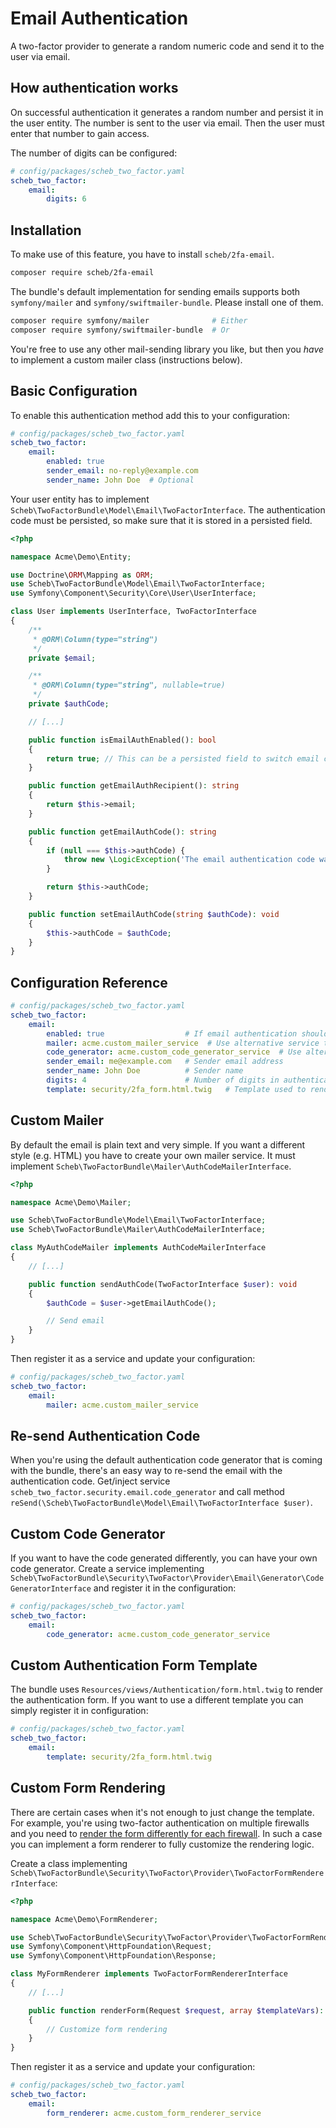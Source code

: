 Email Authentication
====================

A two-factor provider to generate a random numeric code and send it to the user via email.

## How authentication works

On successful authentication it generates a random number and persist it in the user entity. The number is sent to the
user via email. Then the user must enter that number to gain access.

The number of digits can be configured:

```yaml
# config/packages/scheb_two_factor.yaml
scheb_two_factor:
    email:
        digits: 6
```

## Installation

To make use of this feature, you have to install `scheb/2fa-email`.

```bash
composer require scheb/2fa-email
```

The bundle's default implementation for sending emails supports both `symfony/mailer` and `symfony/swiftmailer-bundle`.
Please install one of them.

```bash
composer require symfony/mailer              # Either
composer require symfony/swiftmailer-bundle  # Or
```

You're free to use any other mail-sending library you like, but then you *have* to implement a custom mailer class
(instructions below).

## Basic Configuration

To enable this authentication method add this to your configuration:

```yaml
# config/packages/scheb_two_factor.yaml
scheb_two_factor:
    email:
        enabled: true
        sender_email: no-reply@example.com
        sender_name: John Doe  # Optional
```

Your user entity has to implement `Scheb\TwoFactorBundle\Model\Email\TwoFactorInterface`. The authentication code must
be persisted, so make sure that it is stored in a persisted field.

```php
<?php

namespace Acme\Demo\Entity;

use Doctrine\ORM\Mapping as ORM;
use Scheb\TwoFactorBundle\Model\Email\TwoFactorInterface;
use Symfony\Component\Security\Core\User\UserInterface;

class User implements UserInterface, TwoFactorInterface
{
    /**
     * @ORM\Column(type="string")
     */
    private $email;

    /**
     * @ORM\Column(type="string", nullable=true)
     */
    private $authCode;

    // [...]

    public function isEmailAuthEnabled(): bool
    {
        return true; // This can be a persisted field to switch email code authentication on/off
    }

    public function getEmailAuthRecipient(): string
    {
        return $this->email;
    }

    public function getEmailAuthCode(): string
    {
        if (null === $this->authCode) {
            throw new \LogicException('The email authentication code was not set');
        }

        return $this->authCode;
    }

    public function setEmailAuthCode(string $authCode): void
    {
        $this->authCode = $authCode;
    }
}
```

## Configuration Reference

```yaml
# config/packages/scheb_two_factor.yaml
scheb_two_factor:
    email:
        enabled: true                  # If email authentication should be enabled, default false
        mailer: acme.custom_mailer_service  # Use alternative service to send the authentication code
        code_generator: acme.custom_code_generator_service  # Use alternative service to generate authentication code
        sender_email: me@example.com   # Sender email address
        sender_name: John Doe          # Sender name
        digits: 4                      # Number of digits in authentication code
        template: security/2fa_form.html.twig   # Template used to render the authentication form
```

## Custom Mailer

By default the email is plain text and very simple. If you want a different style (e.g. HTML) you have to create your
own mailer service. It must implement `Scheb\TwoFactorBundle\Mailer\AuthCodeMailerInterface`.

```php
<?php

namespace Acme\Demo\Mailer;

use Scheb\TwoFactorBundle\Model\Email\TwoFactorInterface;
use Scheb\TwoFactorBundle\Mailer\AuthCodeMailerInterface;

class MyAuthCodeMailer implements AuthCodeMailerInterface
{
    // [...]

    public function sendAuthCode(TwoFactorInterface $user): void
    {
        $authCode = $user->getEmailAuthCode();

        // Send email
    }
}
```

Then register it as a service and update your configuration:

```yaml
# config/packages/scheb_two_factor.yaml
scheb_two_factor:
    email:
        mailer: acme.custom_mailer_service
```

## Re-send Authentication Code

When you're using the default authentication code generator that is coming with the bundle, there's an easy way to
re-send the email with the authentication code. Get/inject service `scheb_two_factor.security.email.code_generator` and
call method `reSend(\Scheb\TwoFactorBundle\Model\Email\TwoFactorInterface $user)`.

## Custom Code Generator

If you want to have the code generated differently, you can have your own code generator. Create a service implementing
`Scheb\TwoFactorBundle\Security\TwoFactor\Provider\Email\Generator\CodeGeneratorInterface` and register it in the
configuration:

```yaml
# config/packages/scheb_two_factor.yaml
scheb_two_factor:
    email:
        code_generator: acme.custom_code_generator_service
```

## Custom Authentication Form Template

The bundle uses `Resources/views/Authentication/form.html.twig` to render the authentication form. If you want to use a
different template you can simply register it in configuration:

```yaml
# config/packages/scheb_two_factor.yaml
scheb_two_factor:
    email:
        template: security/2fa_form.html.twig
```

## Custom Form Rendering

There are certain cases when it's not enough to just change the template. For example, you're using two-factor
authentication on multiple firewalls and you need to
[render the form differently for each firewall](../firewall_template.md). In such a case you can implement a form
renderer to fully customize the rendering logic.

Create a class implementing `Scheb\TwoFactorBundle\Security\TwoFactor\Provider\TwoFactorFormRendererInterface`:

```php
<?php

namespace Acme\Demo\FormRenderer;

use Scheb\TwoFactorBundle\Security\TwoFactor\Provider\TwoFactorFormRendererInterface;
use Symfony\Component\HttpFoundation\Request;
use Symfony\Component\HttpFoundation\Response;

class MyFormRenderer implements TwoFactorFormRendererInterface
{
    // [...]

    public function renderForm(Request $request, array $templateVars): Response
    {
        // Customize form rendering
    }
}
```

Then register it as a service and update your configuration:

```yaml
# config/packages/scheb_two_factor.yaml
scheb_two_factor:
    email:
        form_renderer: acme.custom_form_renderer_service
```
